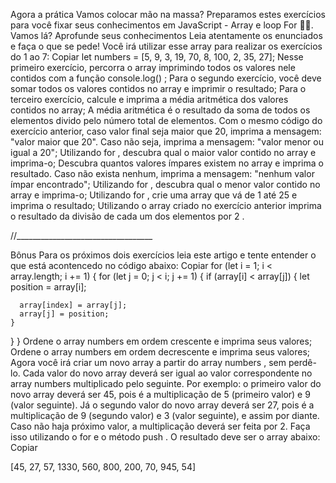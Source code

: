 Agora a prática
Vamos colocar mão na massa?
Preparamos estes exercícios para você fixar seus conhecimentos em JavaScript - Array e loop For 🎯💪. Vamos lá?
Aprofunde seus conhecimentos
Leia atentamente os enunciados e faça o que se pede! Você irá utilizar esse array para realizar os exercícios do 1 ao 7:
Copiar
let numbers = [5, 9, 3, 19, 70, 8, 100, 2, 35, 27];
Nesse primeiro exercício, percorra o array imprimindo todos os valores nele contidos com a função console.log() ;
Para o segundo exercício, você deve somar todos os valores contidos no array e imprimir o resultado;
Para o terceiro exercício, calcule e imprima a média aritmética dos valores contidos no array;
A média aritmética é o resultado da soma de todos os elementos divido pelo número total de elementos.
Com o mesmo código do exercício anterior, caso valor final seja maior que 20, imprima a mensagem: "valor maior que 20". Caso não seja, imprima a mensagem: "valor menor ou igual a 20";
Utilizando for , descubra qual o maior valor contido no array e imprima-o;
Descubra quantos valores ímpares existem no array e imprima o resultado. Caso não exista nenhum, imprima a mensagem: "nenhum valor ímpar encontrado";
Utilizando for , descubra qual o menor valor contido no array e imprima-o;
Utilizando for , crie uma array que vá de 1 até 25 e imprima o resultado;
Utilizando o array criado no exercício anterior imprima o resultado da divisão de cada um dos elementos por 2 .

//__________________________________

Bônus
Para os próximos dois exercícios leia este artigo e tente entender o que está acontencedo no código abaixo:
Copiar
for (let i = 1; i < array.length; i += 1) {
  for (let j = 0; j < i; j += 1) {
    if (array[i] < array[j]) {
      let position = array[i];

      array[index] = array[j];
      array[j] = position;
    }
  }
}
Ordene o array numbers em ordem crescente e imprima seus valores;
Ordene o array numbers em ordem decrescente e imprima seus valores;
Agora você irá criar um novo array a partir do array numbers , sem perdê-lo. Cada valor do novo array deverá ser igual ao valor correspondente no array numbers multiplicado pelo seguinte. Por exemplo: o primeiro valor do novo array deverá ser 45, pois é a multiplicação de 5 (primeiro valor) e 9 (valor seguinte). Já o segundo valor do novo array deverá ser 27, pois é a multiplicação de 9 (segundo valor) e 3 (valor seguinte), e assim por diante. Caso não haja próximo valor, a multiplicação deverá ser feita por 2. Faça isso utilizando o for e o método push . O resultado deve ser o array abaixo:
Copiar

[45, 27, 57, 1330, 560, 800, 200, 70, 945, 54]
